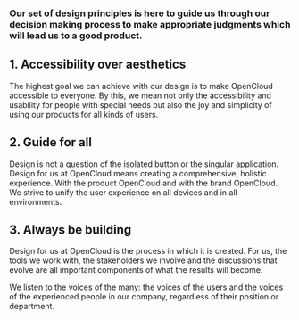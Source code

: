 ### Our set of design principles is here to guide us through our decision making process to make appropriate judgments which will lead us to a good product.

## 1. Accessibility over aesthetics
The highest goal we can achieve with our design is to make OpenCloud accessible to everyone. By this, we mean not only the accessibility and usability for people with special needs but also the joy and simplicity of using our products for all kinds of users.

## 2. Guide for all
Design is not a question of the isolated button or the singular application. Design for us at OpenCloud means creating a comprehensive, holistic experience. With the product OpenCloud and with the brand OpenCloud. We strive to unify the user experience on all devices and in all environments.

## 3. Always be building
Design for us at OpenCloud is the process in which it is created. For us, the tools we work with, the stakeholders we involve and the discussions that evolve are all important components of what the results will become.

We listen to the voices of the many: the voices of the users and the voices of the experienced people in our company, regardless of their position or department.
